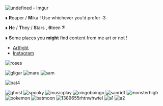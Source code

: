 ![undefined - Imgur](https://github.com/user-attachments/assets/8e5f7c59-1767-4560-961d-bb207a266bc1)

`❥` **R**eaper / **M**ika ! Use whichever you'd prefer :3 

`❥` **H**e / **T**hey / **S**tars , **6**teen **𝄤**

`❥` **S**ome places you __might__ find content from me art or not !

- [Artfight](https://artfight.net/~Mika_)
- [Instagram](https://www.instagram.com/vampirickaito/)

![roses](https://github.com/user-attachments/assets/328d7ccc-606d-4d69-be30-05ca106a5088)

![gligar](https://github.com/user-attachments/assets/ce4cb8d9-6592-4655-9226-925996c9f49f)
![maru](https://github.com/user-attachments/assets/6c9c81bd-56a8-4625-a076-8191ce108717)
![sam](https://github.com/user-attachments/assets/da300e1e-a97b-43cf-9930-a0b8e3e51221)

![bat4](https://github.com/user-attachments/assets/907e0a6a-001c-4d7b-a8bf-84615b8777bd)

![ghost](https://github.com/user-attachments/assets/8d72e9a3-8847-40d0-8a00-188bfb790de7)
![spooky](https://github.com/user-attachments/assets/4c619cc6-bbda-496a-bf7b-66695dc60978)
![musicplay](https://github.com/user-attachments/assets/c9ab3213-c867-45b8-8d1b-603e71033249)
![oingoboingo](https://github.com/user-attachments/assets/80c30c9f-0401-4505-9c25-b79d894f29f9)
![sanrio1](https://github.com/user-attachments/assets/3809b920-5fda-4bf4-a9fe-0e2fe1499acf)
![monsterhigh](https://github.com/user-attachments/assets/040288e6-38de-4ecb-990b-bf267a6eb1d6)
![pokemon](https://github.com/user-attachments/assets/805bc819-625f-458e-82f3-ed361733defc)
![batmoon](https://github.com/user-attachments/assets/84415a7f-84b9-4511-bb2b-5a92c44cbb04)
![1389655rhtnwhwtel](https://github.com/user-attachments/assets/c1bba4f0-f7d7-4bf9-a3c4-42573790a67f)
![a1](https://github.com/user-attachments/assets/dc947292-5d16-4aa6-9b3f-69fd845f2afc)
![a2](https://github.com/user-attachments/assets/21d5c674-a03d-4494-b292-af40d8fd2cba)
